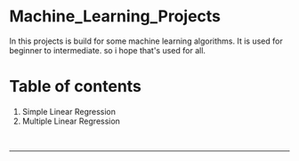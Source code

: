 # Machine_Learning_Projects
In this projects is build for some machine learning algorithms. It is used for beginner to intermediate. so i hope that's used for all. 
<br><h1>Table of contents</h1>

<div class="alert alert-block alert-info" style="margin-top: 20px">
    <ol>
        <li>Simple Linear Regression</li>
        <li>Multiple Linear Regression</li>
    </ol>
</div>
<br>
<hr>
